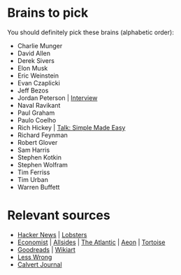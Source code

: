 # Brains to pick

You should definitely pick these brains (alphabetic order):

- Charlie Munger
- David Allen
- Derek Sivers
- Elon Musk
- Eric Weinstein
- Evan Czaplicki
- Jeff Bezos
- Jordan Peterson | [Interview](https://www.youtube.com/watch?v=yZYQpge1W5s)
- Naval Ravikant
- Paul Graham
- Paulo Coelho
- Rich Hickey | [Talk: Simple Made Easy](www.infoq.com/presentations/Simple-Made-Easy)
- Richard Feynman 
- Robert Glover
- Sam Harris
- Stephen Kotkin
- Stephen Wolfram
- Tim Ferriss
- Tim Urban
- Warren Buffett

<!--
- Rollo Tomassi
- Milton Friedman
- Mark Manson
- Abbas (iran - photojournalist)
any females? Any non american?
-->

# Relevant sources

- [Hacker News](https://news.ycombinator.com/) | [Lobsters](https://lobste.rs/)
- [Economist](https://economist.com) | [Allsides](https://www.allsides.com/) | [The Atlantic](https://www.theatlantic.com) | [Aeon](https://aeon.co) | [Tortoise](https://www.tortoisemedia.com) 
- [Goodreads](https://www.goodreads.com) | [Wikiart](https://www.wikiart.org)
- [Less Wrong](https://www.lesswrong.com)
- [Calvert Journal](https://calvertjournal.com)